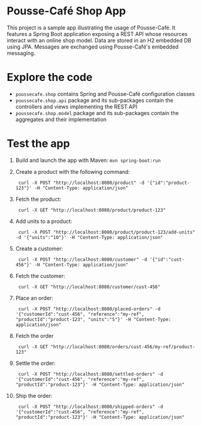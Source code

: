 # Pousse-Café Shop App

This project is a sample app illustrating the usage of Pousse-Café. It features a Spring Boot application exposing a
REST API whose resources interact with an online shop model. Data are stored in an H2 embedded DB using JPA. Messages
are exchanged using Pousse-Café's embedded messaging.

# Explore the code

- `poussecafe.shop` contains Spring and Pousse-Café configuration classes
- `poussecafe.shop.api` package and its sub-packages contain the controllers and views implementing the REST API
- `poussecafe.shop.model` package and its sub-packages contain the aggregates and their implementation

# Test the app

1. Build and launch the app with Maven: `mvn spring-boot:run`
2. Create a product with the following command:

        curl -X POST "http://localhost:8080/product" -d '{"id":"product-123"}' -H "Content-Type: application/json"

3. Fetch the product:

        curl -X GET "http://localhost:8080/product/product-123"

4. Add units to a product:

        curl -X POST "http://localhost:8080/product/product-123/add-units" -d '{"units":"10"}' -H "Content-Type: application/json"

5. Create a customer:

        curl -X POST "http://localhost:8080/customer" -d '{"id":"cust-456"}' -H "Content-Type: application/json"

6. Fetch the customer:

        curl -X GET "http://localhost:8080/customer/cust-456"

7. Place an order:

        curl -X POST "http://localhost:8080/placed-orders" -d '{"customerId":"cust-456", "reference":"my-ref", "productId":"product-123", "units":"5"}' -H "Content-Type: application/json"

8. Fetch the order

        curl -X GET "http://localhost:8080/orders/cust-456/my-ref/product-123"

7. Settle the order:

        curl -X POST "http://localhost:8080/settled-orders" -d '{"customerId":"cust-456", "reference":"my-ref", "productId":"product-123"}' -H "Content-Type: application/json"

8. Ship the order:

        curl -X POST "http://localhost:8080/shipped-orders" -d '{"customerId":"cust-456", "reference":"my-ref", "productId":"product-123"}' -H "Content-Type: application/json"
